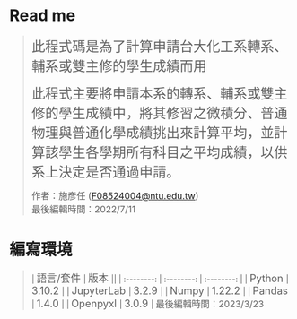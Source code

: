 # Read me  
> <font size=5> 此程式碼是為了計算申請台大化工系轉系、輔系或雙主修的學生成績而用</font> 
>   
> <font size=5> 此程式主要將申請本系的轉系、輔系或雙主修的學生成績中，將其修習之微積分、普通物理與普通化學成績挑出來計算平均，並計算該學生各學期所有科目之平均成績，以供系上決定是否通過申請。</font>  
>     
> <font size=3> 作者：施彥任 (F08524004@ntu.edu.tw)</font>  
> <font size=3> 最後編輯時間：2022/7/11</font>  

# 編寫環境  

> | <font size=4> 語言/套件 </font> | <font size=4> 版本 </font> ||
| :--------: | :--------: | :--------: |
| <font size=4> Python </font>  | <font size=4> 3.10.2 </font>  |
| <font size=4> JupyterLab </font>  | <font size=4> 3.2.9 </font>  |
| <font size=4> Numpy </font>  | <font size=4> 1.22.2 </font>  |
| <font size=4> Pandas </font>  | <font size=4> 1.4.0 </font>  |
| <font size=4> Openpyxl </font>  | <font size=4> 3.0.9 </font>  |
> <font size=3> 最後編輯時間：2023/3/23</font> 